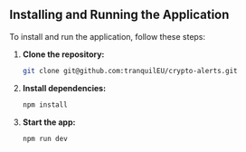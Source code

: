 ## Installing and Running the Application

To install and run the application, follow these steps:

1. **Clone the repository:**

   ```sh
   git clone git@github.com:tranquilEU/crypto-alerts.git
   ```

2. **Install dependencies:**

   ```sh
   npm install
   ```

3. **Start the app:**
   ```sh
   npm run dev
   ```
